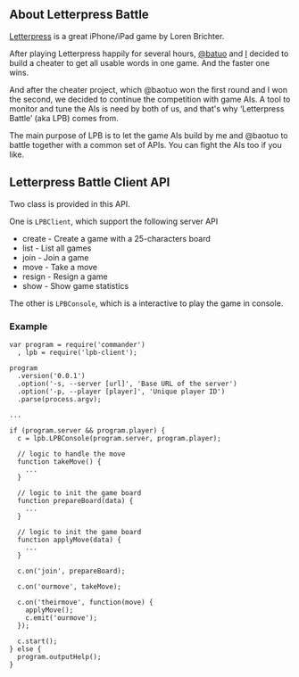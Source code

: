 ## About Letterpress Battle

[Letterpress](https://itunes.apple.com/us/app/letterpress-word-game/id526619424?mt=8) is a great iPhone/iPad game by Loren Brichter.After playing Letterpress happily for several hours, [@batuo](http://twitter.com/baotuo) and [I](http://twitter.com/xu_lele) decided to build a cheater to get all usable words in one game. And the faster one wins.

And after the cheater project, which @baotuo won the first round and I won the second, we decided to continue the competition with game AIs. A tool to monitor and tune the AIs is need by both of us, and that's why ‘Letterpress Battle’ (aka LPB) comes from.

The main purpose of LPB is to let the game AIs build by me and @baotuo to battle together with a common set of APIs. You can fight the AIs too if you like.## Letterpress Battle Client API

Two class is provided in this API.

One is `LPBClient`, which support the following server API
* create - Create a game with a 25-characters board
* list - List all games
* join - Join a game
* move - Take a move
* resign - Resign a game
* show - Show game statistics

The other is `LPBConsole`, which is a interactive to play the game in console.

### Example

	var program = require('commander')
	  , lpb = require('lpb-client');
	
	program
	  .version('0.0.1')
	  .option('-s, --server [url]', 'Base URL of the server')
	  .option('-p, --player [player]', 'Unique player ID')
	  .parse(process.argv);
	
	...
	
	if (program.server && program.player) {
	  c = lpb.LPBConsole(program.server, program.player);
	
	  // logic to handle the move
	  function takeMove() {
	  	...
	  }
	
	  // logic to init the game board
	  function prepareBoard(data) {
	  	...
	  }
	
	  // logic to init the game board
	  function applyMove(data) {
	  	...
	  }

	  c.on('join', prepareBoard);
	
	  c.on('ourmove', takeMove);
	
	  c.on('theirmove', function(move) {
	    applyMove();
	    c.emit('ourmove');
	  });
	
	  c.start();
	} else {
	  program.outputHelp();
	}
